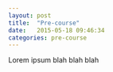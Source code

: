 ```yaml
---
layout: post
title:  "Pre-course"
date:   2015-05-18 09:46:34
categories: pre-course
---
```

Lorem ipsum blah blah blah